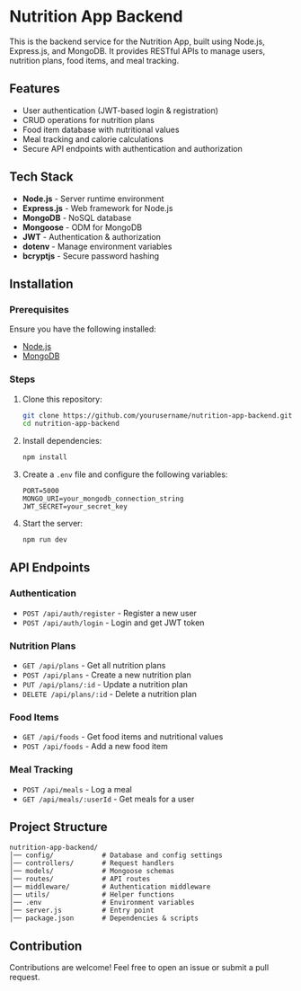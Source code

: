 # Nutrition App Backend

This is the backend service for the Nutrition App, built using Node.js, Express.js, and MongoDB. It provides RESTful APIs to manage users, nutrition plans, food items, and meal tracking.

## Features
- User authentication (JWT-based login & registration)
- CRUD operations for nutrition plans
- Food item database with nutritional values
- Meal tracking and calorie calculations
- Secure API endpoints with authentication and authorization

## Tech Stack
- **Node.js** - Server runtime environment
- **Express.js** - Web framework for Node.js
- **MongoDB** - NoSQL database
- **Mongoose** - ODM for MongoDB
- **JWT** - Authentication & authorization
- **dotenv** - Manage environment variables
- **bcryptjs** - Secure password hashing

## Installation

### Prerequisites
Ensure you have the following installed:
- [Node.js](https://nodejs.org/)
- [MongoDB](https://www.mongodb.com/)

### Steps
1. Clone this repository:
   ```sh
   git clone https://github.com/yourusername/nutrition-app-backend.git
   cd nutrition-app-backend
   ```
2. Install dependencies:
   ```sh
   npm install
   ```
3. Create a `.env` file and configure the following variables:
   ```env
   PORT=5000
   MONGO_URI=your_mongodb_connection_string
   JWT_SECRET=your_secret_key
   ```
4. Start the server:
   ```sh
   npm run dev
   ```

## API Endpoints

### Authentication
- `POST /api/auth/register` - Register a new user
- `POST /api/auth/login` - Login and get JWT token

### Nutrition Plans
- `GET /api/plans` - Get all nutrition plans
- `POST /api/plans` - Create a new nutrition plan
- `PUT /api/plans/:id` - Update a nutrition plan
- `DELETE /api/plans/:id` - Delete a nutrition plan

### Food Items
- `GET /api/foods` - Get food items and nutritional values
- `POST /api/foods` - Add a new food item

### Meal Tracking
- `POST /api/meals` - Log a meal
- `GET /api/meals/:userId` - Get meals for a user

## Project Structure
```
nutrition-app-backend/
│── config/            # Database and config settings
│── controllers/       # Request handlers
│── models/            # Mongoose schemas
│── routes/            # API routes
│── middleware/        # Authentication middleware
│── utils/             # Helper functions
│── .env               # Environment variables
│── server.js          # Entry point
│── package.json       # Dependencies & scripts
```

## Contribution
Contributions are welcome! Feel free to open an issue or submit a pull request.



